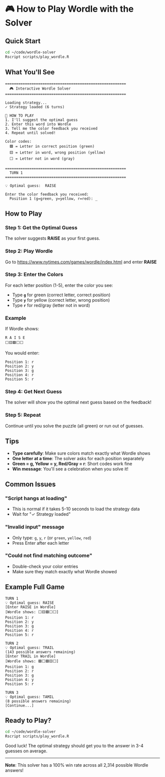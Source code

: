 # 🎮 How to Play Wordle with the Solver

## Quick Start

```bash
cd ~/code/wordle-solver
Rscript scripts/play_wordle.R
```

## What You'll See

```
=======================================================
  🎮 Interactive Wordle Solver
=======================================================

Loading strategy...
✓ Strategy loaded (6 turns)

📖 HOW TO PLAY
1. I'll suggest the optimal guess
2. Enter this word into Wordle
3. Tell me the color feedback you received
4. Repeat until solved!

Color codes:
  🟩 = Letter in correct position (green)
  🟨 = Letter in word, wrong position (yellow)
  ⬜ = Letter not in word (gray)

=======================================================
  TURN 1
=======================================================

💡 Optimal guess:  RAISE

Enter the color feedback you received:
  Position 1 (g=green, y=yellow, r=red): _
```

## How to Play

### Step 1: Get the Optimal Guess
The solver suggests **RAISE** as your first guess.

### Step 2: Play Wordle
Go to https://www.nytimes.com/games/wordle/index.html and enter **RAISE**

### Step 3: Enter the Colors
For each letter position (1-5), enter the color you see:
- Type **`g`** for green (correct letter, correct position)
- Type **`y`** for yellow (correct letter, wrong position)
- Type **`r`** for red/gray (letter not in word)

### Example

If Wordle shows:
```
R A I S E
⬜🟨🟩⬜⬜
```

You would enter:
```
Position 1: r
Position 2: y
Position 3: g
Position 4: r
Position 5: r
```

### Step 4: Get Next Guess
The solver will show you the optimal next guess based on the feedback!

### Step 5: Repeat
Continue until you solve the puzzle (all green) or run out of guesses.

## Tips

- **Type carefully**: Make sure colors match exactly what Wordle shows
- **One letter at a time**: The solver asks for each position separately
- **Green = g, Yellow = y, Red/Gray = r**: Short codes work fine
- **Win message**: You'll see a celebration when you solve it!

## Common Issues

### "Script hangs at loading"
- This is normal if it takes 5-10 seconds to load the strategy data
- Wait for "✓ Strategy loaded"

### "Invalid input" message
- Only type: `g`, `y`, `r` (or `green`, `yellow`, `red`)
- Press Enter after each letter

### "Could not find matching outcome"
- Double-check your color entries
- Make sure they match exactly what Wordle showed

## Example Full Game

```
TURN 1
💡 Optimal guess: RAISE
[Enter RAISE in Wordle]
[Wordle shows: ⬜🟨🟩⬜⬜]
Position 1: r
Position 2: y
Position 3: g
Position 4: r
Position 5: r

TURN 2
💡 Optimal guess: TRAIL
(143 possible answers remaining)
[Enter TRAIL in Wordle]
[Wordle shows: 🟩⬜🟩🟨⬜]
Position 1: g
Position 2: r
Position 3: g
Position 4: y
Position 5: r

TURN 3
💡 Optimal guess: TAMIL
(8 possible answers remaining)
[Continue...]
```

## Ready to Play?

```bash
cd ~/code/wordle-solver
Rscript scripts/play_wordle.R
```

Good luck! The optimal strategy should get you to the answer in 3-4 guesses on average.

---

**Note**: This solver has a 100% win rate across all 2,314 possible Wordle answers!
